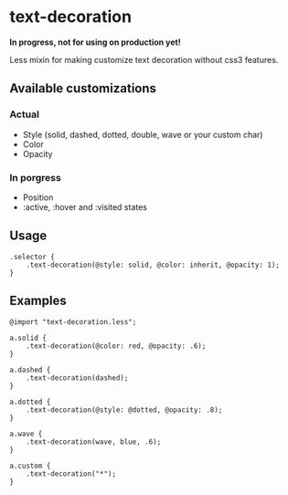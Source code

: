 # text-decoration
**In progress, not for using on production yet!**

Less mixin for making customize text decoration without css3 features.

## Available customizations
### Actual
 - Style (solid, dashed, dotted, double, wave or your custom char)
 - Color
 - Opacity

### In porgress
 - Position
 - :active, :hover and :visited states

## Usage
```less
.selector {
    .text-decoration(@style: solid, @color: inherit, @opacity: 1);
}
```

## Examples
```less
@import "text-decoration.less";

a.solid {
    .text-decoration(@color: red, @opacity: .6);
}

a.dashed {
    .text-decoration(dashed);
}

a.dotted {
    .text-decoration(@style: @dotted, @opacity: .8);
}

a.wave {
    .text-decoration(wave, blue, .6);
}

a.custom {
    .text-decoration("*");
}
``` 